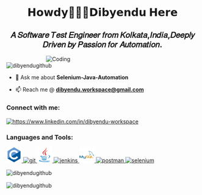 <h1 align="center">𝗛𝗼𝘄𝗱𝘆👨🏻‍💻𝗗𝗶𝗯𝘆𝗲𝗻𝗱𝘂 𝗛𝗲𝗿𝗲</h1>
<h2 align="center">𝐴 𝑆𝑜𝑓𝑡𝑤𝑎𝑟𝑒 𝑇𝑒𝑠𝑡 𝐸𝑛𝑔𝑖𝑛𝑒𝑒𝑟 𝑓𝑟𝑜𝑚 𝐾𝑜𝑙𝑘𝑎𝑡𝑎,𝐼𝑛𝑑𝑖𝑎,𝐷𝑒𝑒𝑝𝑙𝑦 𝐷𝑟𝑖𝑣𝑒𝑛 𝑏𝑦 𝑃𝑎𝑠𝑠𝑖𝑜𝑛 𝑓𝑜𝑟 𝐴𝑢𝑡𝑜𝑚𝑎𝑡𝑖𝑜𝑛.</h2>
<img align="right" alt="Coding" width="400" src="https://media4.giphy.com/media/lP8xu5t2DLGG045H8F/giphy.gif">
<p align="left"> <img src="https://komarev.com/ghpvc/?username=dibyendugithub&label=Profile%20views&color=0e75b6&style=flat" alt="dibyendugithub" /> </p>

- 💬 Ask me about **Selenium-Java-Automation**

- 📫 Reach me @ **dibyendu.workspace@gmail.com**

<h3 align="left">Connect with me:</h3>
<p align="left">
<a href="https://linkedin.com/in/https://www.linkedin.com/in/dibyendu-workspace" target="blank"><img align="center" src="https://raw.githubusercontent.com/rahuldkjain/github-profile-readme-generator/master/src/images/icons/Social/linked-in-alt.svg" alt="https://www.linkedin.com/in/dibyendu-workspace" height="30" width="40" /></a>

</p>

<h3 align="left">Languages and Tools:</h3>
<p align="left"> <a href="https://www.cprogramming.com/" target="_blank" rel="noreferrer"> <img src="https://raw.githubusercontent.com/devicons/devicon/master/icons/c/c-original.svg" alt="c" width="40" height="40"/> </a> <a href="https://git-scm.com/" target="_blank" rel="noreferrer"> <img src="https://www.vectorlogo.zone/logos/git-scm/git-scm-icon.svg" alt="git" width="40" height="40"/> </a> <a href="https://www.java.com" target="_blank" rel="noreferrer"> <img src="https://raw.githubusercontent.com/devicons/devicon/master/icons/java/java-original.svg" alt="java" width="40" height="40"/> </a> <a href="https://www.jenkins.io" target="_blank" rel="noreferrer"> <img src="https://www.vectorlogo.zone/logos/jenkins/jenkins-icon.svg" alt="jenkins" width="40" height="40"/> </a> <a href="https://www.mysql.com/" target="_blank" rel="noreferrer"> <img src="https://raw.githubusercontent.com/devicons/devicon/master/icons/mysql/mysql-original-wordmark.svg" alt="mysql" width="40" height="40"/> </a> <a href="https://postman.com" target="_blank" rel="noreferrer"> <img src="https://www.vectorlogo.zone/logos/getpostman/getpostman-icon.svg" alt="postman" width="40" height="40"/> </a> <a href="https://www.selenium.dev" target="_blank" rel="noreferrer"> <img src="https://raw.githubusercontent.com/detain/svg-logos/780f25886640cef088af994181646db2f6b1a3f8/svg/selenium-logo.svg" alt="selenium" width="40" height="40"/> </a> </p>



<p><img align="center" src="https://github-readme-streak-stats.herokuapp.com/?user=dibyendugithub&" alt="dibyendugithub" /></p>

<p><img align="center" src="https://github-readme-stats.vercel.app/api/top-langs?username=dibyendugithub&show_icons=true&locale=en&layout=compact" alt="dibyendugithub" /></p>
